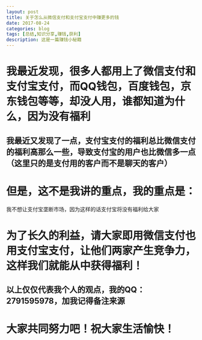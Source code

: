 ```yaml
---
layout: post
title: 关于怎么从微信支付和支付宝支付中赚更多的钱
date: 2017-08-24
categories: blog
tags: [总结,知识分享,赚钱,获利]
description: 这是一篇赚钱小秘籍
---
```


# 我最近发现，很多人都用上了微信支付和支付宝支付，而QQ钱包，百度钱包，京东钱包等等，却没人用，谁都知道为什么，因为没有福利

## 我最近又发现了一点，支付宝支付的福利总比微信支付的福利高那么一些，导致支付宝的用户也比微信多一点（这里只的是支付用的客户而不是聊天的客户）

# 但是，这不是我讲的重点，我的重点是：

我不想让支付宝垄断市场，因为这样的话支付宝将没有福利给大家

# 为了长久的利益，请大家即用微信支付也用支付宝支付，让他们两家产生竞争力，这样我们就能从中获得福利！

## 以上仅仅代表我个人的观点，我的QQ：2791595978，加我记得备注来源

# 大家共同努力吧！祝大家生活愉快！
